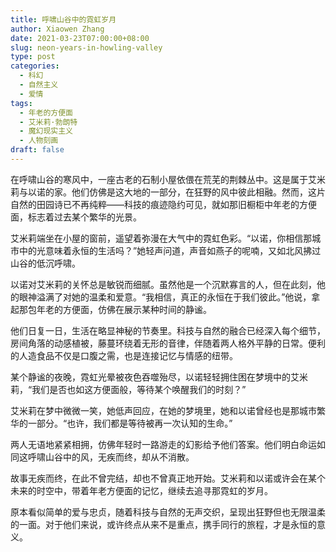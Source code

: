 ```yaml
---
title: 呼啸山谷中的霓虹岁月
author: Xiaowen Zhang
date: 2021-03-23T07:00:00+08:00
slug: neon-years-in-howling-valley
type: post
categories:
  - 科幻
  - 自然主义
  - 爱情
tags:
  - 年老的方便面
  - 艾米莉·勃朗特
  - 魔幻现实主义
  - 人物刻画
draft: false
---
```


在呼啸山谷的寒风中，一座古老的石制小屋依偎在荒芜的荆棘丛中。这是属于艾米莉与以诺的家。他们仿佛是这大地的一部分，在狂野的风中彼此相融。然而，这片自然的田园诗已不再纯粹——科技的痕迹隐约可见，就如那旧橱柜中年老的方便面，标志着过去某个繁华的光景。

艾米莉端坐在小屋的窗前，遥望着弥漫在大气中的霓虹色彩。“以诺，你相信那城市中的光意味着永恒的生活吗？”她轻声问道，声音如燕子的呢喃，又如北风拂过山谷的低沉呼啸。

以诺对艾米莉的关怀总是敏锐而细腻。虽然他是一个沉默寡言的人，但在此刻，他的眼神溢满了对她的温柔和爱意。“我相信，真正的永恒在于我们彼此。”他说，拿起那包年老的方便面，仿佛在展示某种时间的静谧。

他们日复一日，生活在略显神秘的节奏里。科技与自然的融合已经深入每个细节，房间角落的动感植被，藤蔓环绕着无形的音律，伴随着两人格外平静的日常。便利的人造食品不仅是口腹之需，也是连接记忆与情感的纽带。

某个静谧的夜晚，霓虹光晕被夜色吞噬殆尽，以诺轻轻拥住困在梦境中的艾米莉，“我们是否也如这方便面般，等待某个唤醒我们的时刻？”

艾米莉在梦中微微一笑，她低声回应，在她的梦境里，她和以诺曾经也是那城市繁华的一部分。“也许，我们都是等待被再一次认知的生命。”

两人无语地紧紧相拥，仿佛年轻时一路游走的幻影给予他们答案。他们明白命运如同这呼啸山谷中的风，无疾而终，却从不消散。

故事无疾而终，在此不曾完结，却也不曾真正地开始。艾米莉和以诺或许会在某个未来的时空中，带着年老方便面的记忆，继续去追寻那霓虹的岁月。

原本看似简单的爱与忠贞，随着科技与自然的无声交织，呈现出狂野但也无限温柔的一面。对于他们来说，或许终点从来不是重点，携手同行的旅程，才是永恒的意义。